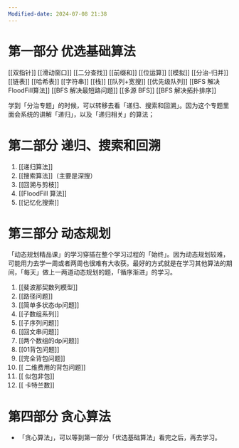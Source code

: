 ```yaml
---
Modified-date: 2024-07-08 21:38
---
```


# 第一部分 优选基础算法
[[双指针]]
[[滑动窗口]]
[[二分查找]]
[[前缀和]]
[[位运算]]
[[模拟]]
[[分治-归并]]
[[链表]]
[[哈希表]]
[[字符串]]
[[栈]]
[[队列+宽搜]]
[[优先级队列]]
[[BFS 解决FloodFill算法]]
[[BFS 解决最短路问题]]
[[多源 BFS]]
[[BFS 解决拓扑排序]]

学到「分治专题」的时候，可以转移去看「递归、搜索和回溯」。因为这个专题里面会系统的讲解「递归」，以及「递归相关」的算法；

# 第二部分 递归、搜索和回溯
1. [[递归算法]]
2. [[搜索算法]]（主要是深搜）
3. [[回溯与剪枝]]
4. [[FloodFill 算法]]
5. [[记忆化搜索]]


# 第三部分 动态规划
「动态规划精品课」的学习穿插在整个学习过程的「始终」。因为动态规划较难，可能用力去学一周或者两周也很难有大收获。最好的方式就是在学习其他算法的期间，「每天」做上一两道动态规划的题，「循序渐进」的学习。

1. [[斐波那契数列模型]]
2. [[路径问题]]
3. [[简单多状态dp问题]]
4. [[子数组系列]]
5. [[子序列问题]]
6. [[回文串问题]]
7. [[两个数组的dp问题]]
8. [[01背包问题]]
9. [[完全背包问题]]
10. [[ 二维费用的背包问题]]
11. [[ 似包非包]]
12. [[ 卡特兰数]]


# 第四部分 贪心算法
- 「贪心算法」，可以等到第一部分「优选基础算法」看完之后，再去学习。
